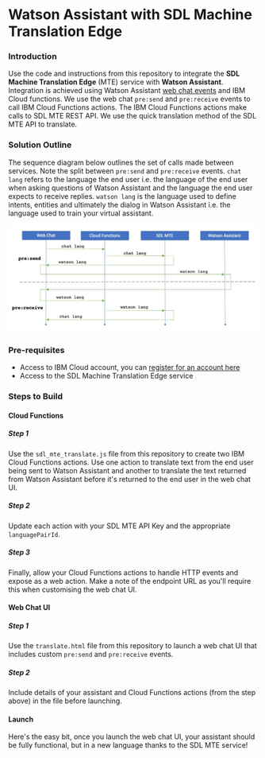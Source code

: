 # Watson Assistant with SDL Machine Translation Edge

### Introduction

Use the code and instructions from this repository to integrate the **SDL Machine Translation Edge** (MTE) service with **Watson Assistant**. Integration is achieved using Watson Assistant [web chat events](https://web-chat.global.assistant.watson.cloud.ibm.com/docs.html?to=api-events) and IBM Cloud functions. We use the web chat `pre:send` and `pre:receive` events to call IBM Cloud Functions actions. The IBM Cloud Functions actions make calls to SDL MTE REST API. We use the quick translation method of the SDL MTE API to translate. 

### Solution Outline

The sequence diagram below outlines the set of calls made between services. Note the split between `pre:send` and `pre:receive` events. `chat lang` refers to the language the end user i.e. the language of the end user when asking questions of Watson Assistant and the language the end user expects to receive replies. `watson lang` is the language used to define intents, entities and ultimately the dialog in Watson Assistant i.e. the language used to train your virtual assistant. 

![](https://github.com/rodalton/assistant-sdl-mte/blob/main/sequence.jpg)

### Pre-requisites
- Access to IBM Cloud account, you can [register for an account here](https://cloud.ibm.com/registration) 
- Access to the SDL Machine Translation Edge service

### Steps to Build

#### Cloud Functions

##### Step 1 
Use the `sdl_mte_translate.js` file from this repository to create two IBM Cloud Functions actions. Use one action to translate text from the end user being sent to Watson Assistant and another to translate the text returned from Watson Assistant before it's returned to the end user in the web chat UI. 
##### Step 2
Update each action with your SDL MTE API Key and the appropriate `languagePairId`. 
##### Step 3
Finally, allow your Cloud Functions actions to handle HTTP events and expose as a web action. Make a note of the endpoint URL as you'll require this when customising the web chat UI. 

#### Web Chat UI

##### Step 1
Use the `translate.html` file from this repository to launch a web chat UI that includes custom `pre:send` and `pre:receive` events. 

##### Step 2
Include details of your assistant and Cloud Functions actions (from the step above) in the file before launching. 

#### Launch
Here's the easy bit, once you launch the web chat UI, your assistant should be fully functional, but in a new language thanks to the SDL MTE service! 

